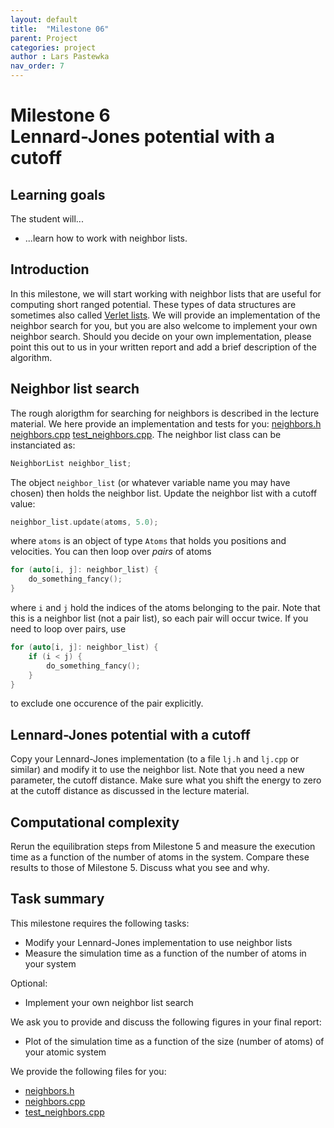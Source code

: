 ```yaml
---
layout: default
title:  "Milestone 06"
parent: Project
categories: project
author : Lars Pastewka
nav_order: 7
---
```


# Milestone 6 <br/> Lennard-Jones potential with a cutoff

## Learning goals

The student will...
* ...learn how to work with neighbor lists.

## Introduction

In this milestone, we will start working with neighbor lists that are useful for computing short ranged potential. These types of
data structures are sometimes also called [Verlet lists](https://en.wikipedia.org/wiki/Verlet_list). We will provide an
implementation of the neighbor search for you, but you are also welcome to implement your own neighbor search. Should you
decide on your own implementation, please point this out to us in your written report and add a brief description of the
algorithm.

## Neighbor list search

The rough alorigthm for searching for neighbors is described in the lecture
material. We here provide an implementation and tests for you:
[neighbors.h](neighbors.h) [neighbors.cpp](neighbors.cpp)
[test_neighbors.cpp](test_neighbors.cpp). The neighbor list class can be
instanciated as:
```c++
NeighborList neighbor_list;
```
The object `neighbor_list` (or whatever variable name you may have chosen) then
holds the neighbor list. Update the neighbor list with a cutoff value:
```c++
neighbor_list.update(atoms, 5.0);
```
where `atoms` is an object of type `Atoms` that holds you positions and velocities. You can then loop over _pairs_ of atoms
```c++
for (auto[i, j]: neighbor_list) {
    do_something_fancy();
}
```
where `i` and `j` hold the indices of the atoms belonging to the pair. Note that this is a neighbor list (not a pair list), so each pair will occur twice. If you need to loop over pairs, use
```c++
for (auto[i, j]: neighbor_list) {
    if (i < j) {
        do_something_fancy();
    }
}
```
to exclude one occurence of the pair explicitly.

## Lennard-Jones potential with a cutoff

Copy your Lennard-Jones implementation (to a file `lj.h` and `lj.cpp` or similar) and modify it to use the neighbor list. Note
that you need a new parameter, the cutoff distance. Make sure what you shift the energy to zero at the cutoff distance as discussed in the lecture material.

## Computational complexity

Rerun the equilibration steps from Milestone 5 and measure the execution time as a function of the number of atoms in the system. Compare these results to those of Milestone 5. Discuss what you see and why.

## Task summary

This milestone requires the following tasks:

* Modify your Lennard-Jones implementation to use neighbor lists
* Measure the simulation time as a function of the number of atoms in your system

Optional:

* Implement your own neighbor list search

We ask you to provide and discuss the following figures in your final report:

* Plot of the simulation time as a function of the size (number of atoms) of your atomic system

We provide the following files for you:

* [neighbors.h](neighbors.h)
* [neighbors.cpp](neighbors.cpp)
* [test_neighbors.cpp](test_neighbors.cpp)
